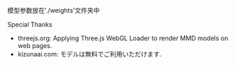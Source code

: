 模型参数放在'./weights'文件夹中

Special Thanks
* threejs.org: Applying Three.js WebGL Loader to render MMD models on web pages.
* kizunaai.com: モデルは無料でご利用いただけます.